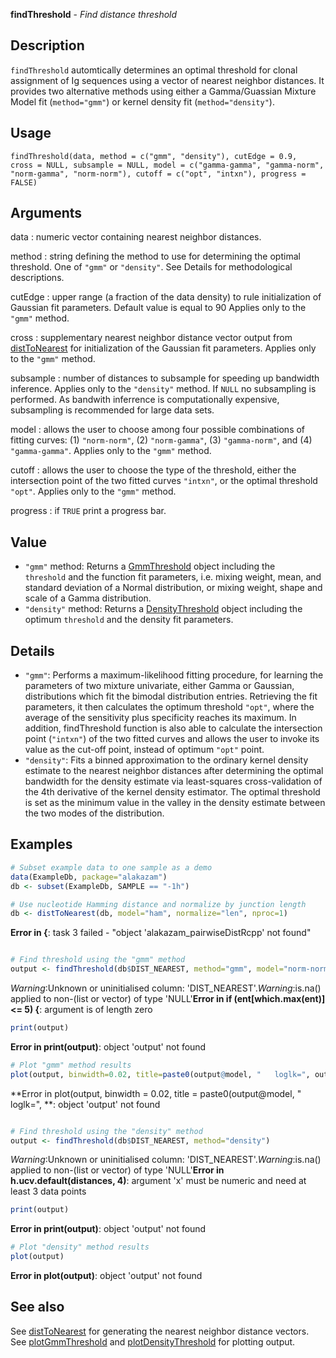 





**findThreshold** - *Find distance threshold*

Description
--------------------

`findThreshold` automtically determines an optimal threshold for clonal assignment of
Ig sequences using a vector of nearest neighbor distances. It provides two alternative methods 
using either a Gamma/Guassian Mixture Model fit (`method="gmm"`) or kernel density 
fit (`method="density"`).


Usage
--------------------
```
findThreshold(data, method = c("gmm", "density"), cutEdge = 0.9,
cross = NULL, subsample = NULL, model = c("gamma-gamma", "gamma-norm",
"norm-gamma", "norm-norm"), cutoff = c("opt", "intxn"), progress = FALSE)
```

Arguments
-------------------

data
:   numeric vector containing nearest neighbor distances.

method
:   string defining the method to use for determining the optimal threshold.
One of `"gmm"` or `"density"`. See Details for methodological
descriptions.

cutEdge
:   upper range (a fraction of the data density) to rule initialization of 
Gaussian fit parameters. Default value is equal to 90
Applies only to the `"gmm"` method.

cross
:   supplementary nearest neighbor distance vector output from [distToNearest](distToNearest.md) 
for initialization of the Gaussian fit parameters. 
Applies only to the `"gmm"` method.

subsample
:   number of distances to subsample for speeding up bandwidth inference.
Applies only to the `"density"` method. If `NULL` no subsampling
is performed. As bandwith inferrence is computationally expensive, subsampling
is recommended for large data sets.

model
:   allows the user to choose among four possible combinations of fitting curves: 
(1) `"norm-norm"`, (2) `"norm-gamma"`, (3) `"gamma-norm"`, 
and (4) `"gamma-gamma"`. Applies only to the `"gmm"` method.

cutoff
:   allows the user to choose the type of the threshold, either the intersection point
of the two fitted curves `"intxn"`, or the optimal threshold `"opt"`. 
Applies only to the `"gmm"` method.

progress
:   if `TRUE` print a progress bar.




Value
-------------------


+  `"gmm"` method:      Returns a [GmmThreshold](GmmThreshold-class.md) object including the  
`threshold` and the function fit parameters, i.e.
mixing weight, mean, and standard deviation of a Normal distribution, or 
mixing weight, shape and scale of a Gamma distribution.
+  `"density"` method:  Returns a [DensityThreshold](DensityThreshold-class.md) object including the optimum 
`threshold` and the density fit parameters.



Details
-------------------


+  `"gmm"`:     Performs a maximum-likelihood fitting procedure, for learning 
the parameters of two mixture univariate, either Gamma or Gaussian, distributions 
which fit the bimodal distribution entries. Retrieving the fit parameters, 
it then calculates the optimum threshold `"opt"`, where the average of the sensitivity 
plus specificity reaches its maximum. In addition, findThreshold function is also able 
to calculate the intersection point (`"intxn"`) of the two fitted curves and allows 
the user to invoke its value as the cut-off point, instead of optimum `"opt"` point.
+  `"density"`: Fits a binned approximation to the ordinary kernel density estimate
to the nearest neighbor distances after determining the optimal
bandwidth for the density estimate via least-squares cross-validation of 
the 4th derivative of the kernel density estimator. The optimal threshold
is set as the minimum value in the valley in the density estimate
between the two modes of the distribution.




Examples
-------------------

```R
# Subset example data to one sample as a demo
data(ExampleDb, package="alakazam")
db <- subset(ExampleDb, SAMPLE == "-1h")

# Use nucleotide Hamming distance and normalize by junction length
db <- distToNearest(db, model="ham", normalize="len", nproc=1)

```

**Error in {**: task 3 failed - "object 'alakazam_pairwiseDistRcpp' not found"
```R

# Find threshold using the "gmm" method
output <- findThreshold(db$DIST_NEAREST, method="gmm", model="norm-norm", cutoff="opt")

```

*Warning*:Unknown or uninitialised column: 'DIST_NEAREST'.*Warning*:is.na() applied to non-(list or vector) of type 'NULL'**Error in if (ent[which.max(ent)] <= 5) {**: argument is of length zero
```R
print(output)

```

**Error in print(output)**: object 'output' not found
```R
# Plot "gmm" method results
plot(output, binwidth=0.02, title=paste0(output@model, "   loglk=", output@loglk))

```

**Error in plot(output, binwidth = 0.02, title = paste0(output@model, "   loglk=", **: object 'output' not found
```R

# Find threshold using the "density" method 
output <- findThreshold(db$DIST_NEAREST, method="density")

```

*Warning*:Unknown or uninitialised column: 'DIST_NEAREST'.*Warning*:is.na() applied to non-(list or vector) of type 'NULL'**Error in h.ucv.default(distances, 4)**: argument 'x' must be numeric and need at least 3 data points
```R
print(output)

```

**Error in print(output)**: object 'output' not found
```R
# Plot "density" method results
plot(output)
```

**Error in plot(output)**: object 'output' not found

See also
-------------------

See [distToNearest](distToNearest.md) for generating the nearest neighbor distance vectors.
See [plotGmmThreshold](plotGmmThreshold.md) and [plotDensityThreshold](plotDensityThreshold.md) for plotting output.



